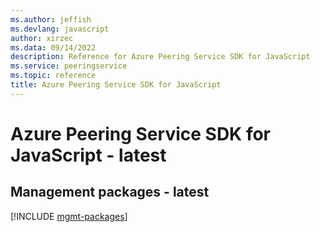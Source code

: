 ```yaml
---
ms.author: jeffish
ms.devlang: javascript
author: xirzec
ms.data: 09/14/2022
description: Reference for Azure Peering Service SDK for JavaScript
ms.service: peeringservice
ms.topic: reference
title: Azure Peering Service SDK for JavaScript
---
```

# Azure Peering Service SDK for JavaScript - latest

## Management packages - latest
[!INCLUDE [mgmt-packages](peering-service-mgmt-index.md)]